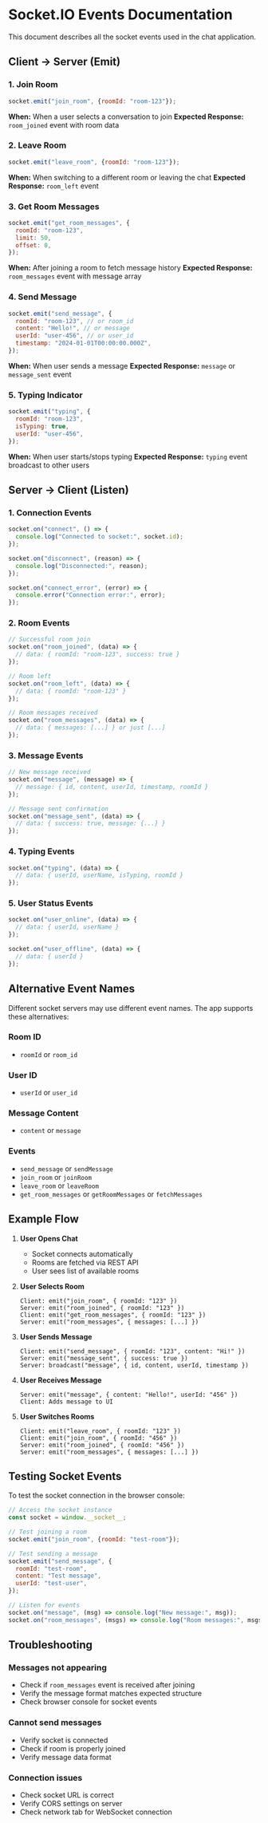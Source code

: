 # Socket.IO Events Documentation

This document describes all the socket events used in the chat application.

## Client → Server (Emit)

### 1. Join Room

```javascript
socket.emit("join_room", {roomId: "room-123"});
```

**When:** When a user selects a conversation to join
**Expected Response:** `room_joined` event with room data

### 2. Leave Room

```javascript
socket.emit("leave_room", {roomId: "room-123"});
```

**When:** When switching to a different room or leaving the chat
**Expected Response:** `room_left` event

### 3. Get Room Messages

```javascript
socket.emit("get_room_messages", {
  roomId: "room-123",
  limit: 50,
  offset: 0,
});
```

**When:** After joining a room to fetch message history
**Expected Response:** `room_messages` event with message array

### 4. Send Message

```javascript
socket.emit("send_message", {
  roomId: "room-123", // or room_id
  content: "Hello!", // or message
  userId: "user-456", // or user_id
  timestamp: "2024-01-01T00:00:00.000Z",
});
```

**When:** When user sends a message
**Expected Response:** `message` or `message_sent` event

### 5. Typing Indicator

```javascript
socket.emit("typing", {
  roomId: "room-123",
  isTyping: true,
  userId: "user-456",
});
```

**When:** When user starts/stops typing
**Expected Response:** `typing` event broadcast to other users

## Server → Client (Listen)

### 1. Connection Events

```javascript
socket.on("connect", () => {
  console.log("Connected to socket:", socket.id);
});

socket.on("disconnect", (reason) => {
  console.log("Disconnected:", reason);
});

socket.on("connect_error", (error) => {
  console.error("Connection error:", error);
});
```

### 2. Room Events

```javascript
// Successful room join
socket.on("room_joined", (data) => {
  // data: { roomId: "room-123", success: true }
});

// Room left
socket.on("room_left", (data) => {
  // data: { roomId: "room-123" }
});

// Room messages received
socket.on("room_messages", (data) => {
  // data: { messages: [...] } or just [...]
});
```

### 3. Message Events

```javascript
// New message received
socket.on("message", (message) => {
  // message: { id, content, userId, timestamp, roomId }
});

// Message sent confirmation
socket.on("message_sent", (data) => {
  // data: { success: true, message: {...} }
});
```

### 4. Typing Events

```javascript
socket.on("typing", (data) => {
  // data: { userId, userName, isTyping, roomId }
});
```

### 5. User Status Events

```javascript
socket.on("user_online", (data) => {
  // data: { userId, userName }
});

socket.on("user_offline", (data) => {
  // data: { userId }
});
```

## Alternative Event Names

Different socket servers may use different event names. The app supports these alternatives:

### Room ID

- `roomId` or `room_id`

### User ID

- `userId` or `user_id`

### Message Content

- `content` or `message`

### Events

- `send_message` or `sendMessage`
- `join_room` or `joinRoom`
- `leave_room` or `leaveRoom`
- `get_room_messages` or `getRoomMessages` or `fetchMessages`

## Example Flow

1. **User Opens Chat**

   - Socket connects automatically
   - Rooms are fetched via REST API
   - User sees list of available rooms

2. **User Selects Room**

   ```
   Client: emit("join_room", { roomId: "123" })
   Server: emit("room_joined", { roomId: "123" })
   Client: emit("get_room_messages", { roomId: "123" })
   Server: emit("room_messages", { messages: [...] })
   ```

3. **User Sends Message**

   ```
   Client: emit("send_message", { roomId: "123", content: "Hi!" })
   Server: emit("message_sent", { success: true })
   Server: broadcast("message", { id, content, userId, timestamp })
   ```

4. **User Receives Message**

   ```
   Server: emit("message", { content: "Hello!", userId: "456" })
   Client: Adds message to UI
   ```

5. **User Switches Rooms**
   ```
   Client: emit("leave_room", { roomId: "123" })
   Client: emit("join_room", { roomId: "456" })
   Server: emit("room_joined", { roomId: "456" })
   Server: emit("room_messages", { messages: [...] })
   ```

## Testing Socket Events

To test the socket connection in the browser console:

```javascript
// Access the socket instance
const socket = window.__socket__;

// Test joining a room
socket.emit("join_room", {roomId: "test-room"});

// Test sending a message
socket.emit("send_message", {
  roomId: "test-room",
  content: "Test message",
  userId: "test-user",
});

// Listen for events
socket.on("message", (msg) => console.log("New message:", msg));
socket.on("room_messages", (msgs) => console.log("Room messages:", msgs));
```

## Troubleshooting

### Messages not appearing

- Check if `room_messages` event is received after joining
- Verify the message format matches expected structure
- Check browser console for socket events

### Cannot send messages

- Verify socket is connected
- Check if room is properly joined
- Verify message data format

### Connection issues

- Check socket URL is correct
- Verify CORS settings on server
- Check network tab for WebSocket connection
